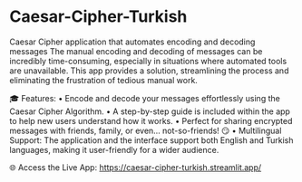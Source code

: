 # Caesar-Cipher-Turkish

Caesar Cipher application that automates encoding and decoding messages
The manual encoding and decoding of messages can be incredibly time-consuming, especially in situations where automated tools are unavailable. 
This app provides a solution, streamlining the process and eliminating the frustration of tedious manual work.

🎓 Features:
• Encode and decode your messages effortlessly using the Caesar Cipher Algorithm.
• A step-by-step guide is included within the app to help new users understand how it works.
• Perfect for sharing encrypted messages with friends, family, or even… not-so-friends! 😏
• Multilingual Support: The application and the interface support both English and Turkish languages, making it user-friendly for a wider audience.

🌐 Access the Live App: https://caesar-cipher-turkish.streamlit.app/
